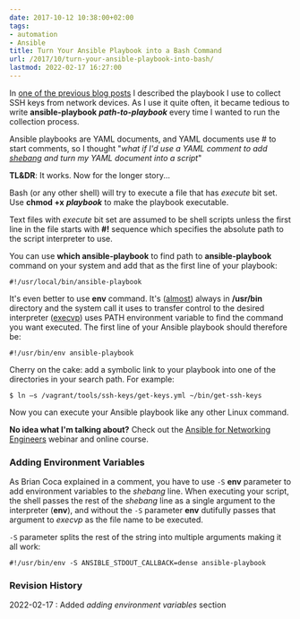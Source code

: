 ```yaml
---
date: 2017-10-12 10:38:00+02:00
tags:
- automation
- Ansible
title: Turn Your Ansible Playbook into a Bash Command
url: /2017/10/turn-your-ansible-playbook-into-bash/
lastmod: 2022-02-17 16:27:00
---
```

In [one of the previous blog posts](/2017/09/collect-ssh-keys-with-ansible/) I described the playbook I use to collect SSH keys from network devices. As I use it quite often, it became tedious to write **ansible-playbook** ***path-to-playbook*** every time I wanted to run the collection process.

Ansible playbooks are YAML documents, and YAML documents use \# to start comments, so I thought "_what if I'd use a YAML comment to add [shebang](https://en.wikipedia.org/wiki/Shebang(Unix)) and turn my YAML document into a script_"

**TL&DR**: It works. Now for the longer story...
<!--more-->
Bash (or any other shell) will try to execute a file that has *execute* bit set. Use **chmod +x** ***playbook*** to make the playbook executable.

Text files with *execute* bit set are assumed to be shell scripts unless the first line in the file starts with **\#!** sequence which specifies the absolute path to the script interpreter to use.

You can use **which ansible-playbook** to find path to **ansible-playbook** command on your system and add that as the first line of your playbook:

```
#!/usr/local/bin/ansible-playbook
```

It's even better to use **env** command. It's ([almost](https://en.wikipedia.org/wiki/Shebang_(Unix)#Program_location)) always in **/usr/bin** directory and the system call it uses to transfer control to the desired interpreter ([execvp](https://linux.die.net/man/3/execvp)) uses PATH environment variable to find the command you want executed. The first line of your Ansible playbook should therefore be:

```
#!/usr/bin/env ansible-playbook
```

Cherry on the cake: add a symbolic link to your playbook into one of the directories in your search path. For example:

```
$ ln –s /vagrant/tools/ssh-keys/get-keys.yml ~/bin/get-ssh-keys
```

Now you can execute your Ansible playbook like any other Linux command.

**No idea what I'm talking about?** Check out the [Ansible for Networking Engineers](http://www.ipspace.net/Ansible_for_Networking_Engineers) webinar and online course.

### Adding Environment Variables

As Brian Coca explained in a comment, you have to use `-S` **env** parameter to add environment variables to the *shebang* line. When executing your script, the shell passes the rest of the *shebang* line as a single argument to the interpreter (**env**), and without the `-S` parameter **env** dutifully passes that argument to *execvp* as the file name to be executed. 

`-S` parameter splits the rest of the string into multiple arguments making it all work:

```
#!/usr/bin/env -S ANSIBLE_STDOUT_CALLBACK=dense ansible-playbook
```

### Revision History

2022-02-17
: Added *adding environment variables* section
